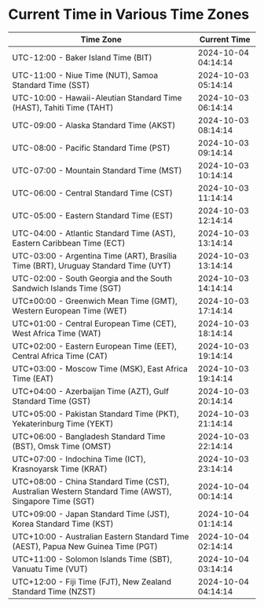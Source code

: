 # Current Time in Various Time Zones

| Time Zone | Current Time |
|-----------|--------------|
| UTC-12:00 - Baker Island Time (BIT) | 2024-10-04 04:14:14 |
| UTC-11:00 - Niue Time (NUT), Samoa Standard Time (SST) | 2024-10-03 05:14:14 |
| UTC-10:00 - Hawaii-Aleutian Standard Time (HAST), Tahiti Time (TAHT) | 2024-10-03 06:14:14 |
| UTC-09:00 - Alaska Standard Time (AKST) | 2024-10-03 08:14:14 |
| UTC-08:00 - Pacific Standard Time (PST) | 2024-10-03 09:14:14 |
| UTC-07:00 - Mountain Standard Time (MST) | 2024-10-03 10:14:14 |
| UTC-06:00 - Central Standard Time (CST) | 2024-10-03 11:14:14 |
| UTC-05:00 - Eastern Standard Time (EST) | 2024-10-03 12:14:14 |
| UTC-04:00 - Atlantic Standard Time (AST), Eastern Caribbean Time (ECT) | 2024-10-03 13:14:14 |
| UTC-03:00 - Argentina Time (ART), Brasília Time (BRT), Uruguay Standard Time (UYT) | 2024-10-03 13:14:14 |
| UTC-02:00 - South Georgia and the South Sandwich Islands Time (SGT) | 2024-10-03 14:14:14 |
| UTC±00:00 - Greenwich Mean Time (GMT), Western European Time (WET) | 2024-10-03 17:14:14 |
| UTC+01:00 - Central European Time (CET), West Africa Time (WAT) | 2024-10-03 18:14:14 |
| UTC+02:00 - Eastern European Time (EET), Central Africa Time (CAT) | 2024-10-03 19:14:14 |
| UTC+03:00 - Moscow Time (MSK), East Africa Time (EAT) | 2024-10-03 19:14:14 |
| UTC+04:00 - Azerbaijan Time (AZT), Gulf Standard Time (GST) | 2024-10-03 20:14:14 |
| UTC+05:00 - Pakistan Standard Time (PKT), Yekaterinburg Time (YEKT) | 2024-10-03 21:14:14 |
| UTC+06:00 - Bangladesh Standard Time (BST), Omsk Time (OMST) | 2024-10-03 22:14:14 |
| UTC+07:00 - Indochina Time (ICT), Krasnoyarsk Time (KRAT) | 2024-10-03 23:14:14 |
| UTC+08:00 - China Standard Time (CST), Australian Western Standard Time (AWST), Singapore Time (SGT) | 2024-10-04 00:14:14 |
| UTC+09:00 - Japan Standard Time (JST), Korea Standard Time (KST) | 2024-10-04 01:14:14 |
| UTC+10:00 - Australian Eastern Standard Time (AEST), Papua New Guinea Time (PGT) | 2024-10-04 02:14:14 |
| UTC+11:00 - Solomon Islands Time (SBT), Vanuatu Time (VUT) | 2024-10-04 03:14:14 |
| UTC+12:00 - Fiji Time (FJT), New Zealand Standard Time (NZST) | 2024-10-04 04:14:14 |
